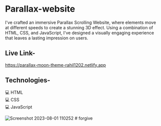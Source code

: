 # Parallax-website
I've crafted an immersive Parallax Scrolling Website, where elements move at different speeds to create a stunning 3D effect. Using a combination of HTML, CSS, and JavaScript, I've designed a visually engaging experience that leaves a lasting impression on users.

## Live Link-

https://parallax-moon-theme-rahil1202.netlify.app

## Technologies-

💻 HTML <br>
💻 CSS  <br>
💻 JavaScript

![Screenshot 2023-08-01 110252](https://github.com/rahil1202/parallax/assets/104057403/7bc796b7-f521-4d85-84a6-3949229ece4f)
#   f o r g i v e  
 